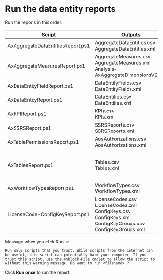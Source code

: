 # Run the data entity reports

Run the reports in this order:

Script | Outputs | Description
---|---|---|
AxAggregateDataEntitiesReport.ps1 | AggregateDataEntities.csv<br>AggregateDataEntities.xml
AxAggregateMeasuresReport.ps1 | AggregateMeasures.csv<br>AggregateMeasures.xml<br>Analysis-AxAggregateDimensionsV2.xml |
AxDataEntityFieldReport.ps1 | DataEntityFields.csv<br>DataEntityFields.xml |
AxDataEntityReport.ps1 | DataEntities.csv<br>DataEntities.xml |
AxKPIReport.ps1 | KPIs.csv<br>KPIs.xml | 
AxSSRSReport.ps1 | SSRSReports.csv<br>SSRSReports.xml |
AxTablePermissionsReport.ps1 | AosAuthorizations.csv<br>AosAuthorizations.xml |  |
AxTablesReport.ps1 | Tables.csv<br>Tables.xml |  dependent on AxDataEntityFieldReport, takes a while to run, but produces status output while it runs.
AxWorkflowTypesReport.ps1 | WorkflowTypes.csv<br>WorkflowTypes.xml |
LicenseCode-ConfigKeyReport.ps1 | LicenseCodes.csv<br>LicenseCodes.xml<br>ConfigKeys.csv<br>ConfigKeys.xml<br>ConfigKeyGroups.csv<br>ConfigKeyGroups.xml | 



Message when you click Run is:

```Plaintext
Run only scripts that you trust. While scripts from the internet can be useful, this script can potentially harm your computer. If you trust this script, use the Unblock-File cmdlet to allow the script to without this warning message. Do want to run <filename> ? 
```
Click **Run once** to run the report.


